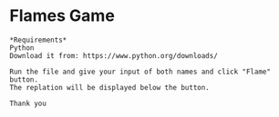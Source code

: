# Flames Game

    *Requirements*
    Python
    Download it from: https://www.python.org/downloads/

    Run the file and give your input of both names and click "Flame" button.
    The replation will be displayed below the button.

    Thank you